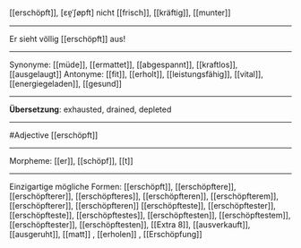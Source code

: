 [[erschöpft]], [ɛɐ̯ˈʃøpft]
nicht [[frisch]], [[kräftig]], [[munter]]

---

Er sieht völlig [[erschöpft]] aus!

---

Synonyme:
[[müde]], [[ermattet]], [[abgespannt]], [[kraftlos]], [[ausgelaugt]]
Antonyme:
[[fit]], [[erholt]], [[leistungsfähig]], [[vital]], [[energiegeladen]], [[gesund]]

---

**Übersetzung**:
exhausted, drained, depleted

---

#Adjective [[erschöpft]]

---

Morpheme:
[[er]], [[schöpf]], [[t]]

---

Einzigartige mögliche Formen:
[[erschöpft]], [[erschöpftere]], [[erschöpfterer]], [[erschöpfteres]], [[erschöpfteren]], [[erschöpfterem]], [[erschöpfterer]], [[erschöpfteren]]
[[erschöpfteste]], [[erschöpftester]], [[erschöpfteste]], [[erschöpftestes]], [[erschöpftesten]], [[erschöpftestem]], [[erschöpftester]], [[erschöpftesten]], [[Extra 8]], [[ausverkauft]], [[ausgeruht]], [[matt]]
, [[erholen]]
, [[Erschöpfung]]
